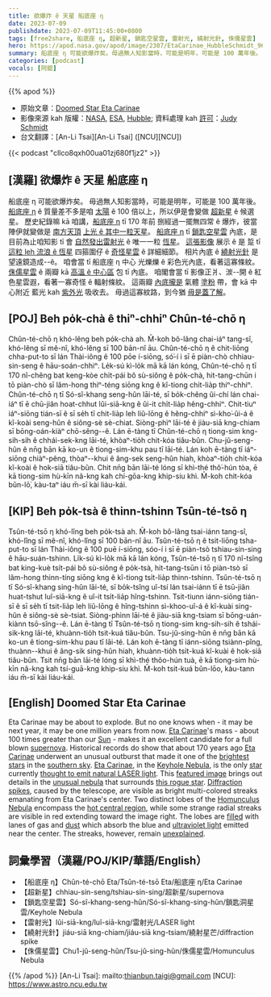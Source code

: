 ```yaml
---
title: 欲爆炸 ê 天星 船底座 η
date: 2023-07-09
publishdate: 2023-07-09T11:45:00+0800
tags: [free2share, 船底座 η, 超新星, 鎖匙空星雲, 雷射光, 繞射光針, 侏儒星雲]
hero: https://apod.nasa.gov/apod/image/2307/EtaCarinae_HubbleSchmidt_960.jpg
summary: 船底座 η 可能欲爆炸矣。毋過無人知影當時，可能是明年，可能是 100 萬年後。
categories: [podcast]
vocals: [阿錕]
---
```


{{% apod %}}

- 原始文章：[Doomed Star Eta Carinae](https://apod.nasa.gov/apod/ap230709.html)
- 影像來源 kah 版權：[NASA](https://www.nasa.gov/), [ESA](http://www.esa.int/), [Hubble](https://www.nasa.gov/mission_pages/hubble/main/index.html); 資料處理 kah [許可][License]：[Judy Schmidt](https://geckzilla.com/)
- 台文翻譯：[An-Li Tsai][An-Li Tsai] ([NCU][NCU])

{{< podcast "cllco8qxh00ua01zj680f1jz2" >}}

## [漢羅] 欲爆炸 ê 天星 船底座 η
船底座 η 可能欲爆炸矣。
毋過無人知影當時，可能是明年，可能是 100 萬年後。
[船底座 η][Eta Carinae 1] ê 質量差不多是咱 [太陽][Sun] ê 100 倍以上，所以伊是會變做 [超新星][supernova] ê 候選星。
歷史紀錄嘛 kā 咱講，[船底座 η][Eta Carinae 2] tī 170 年前 捌經過一擺無四常 ê 爆炸，彼當陣伊就變做是 [南方天頂][southern sky] [上光 ê 其中一粒天星][brightest stars]。
[船底座 η][Eta Carinae 3] tī [鎖匙空星雲][Keyhole Nebula] 內底，是目前為止咱知影 tī 會 [自然發出雷射光][thought to emit natural LASER light] ê 唯一一粒 [恆星][star]。
[這張影像][featured image] 展示 ê 是 踅 tī [這粒 leh 流浪 ê 恆星][this rogue star] 四箍圍仔 ê [奇怪星雲][unusual nebula] ê 詳細細節。
相片內底 ê [繞射光針][Diffraction spikes] 是望遠鏡造成--ê。
咱會當 tī 船底座 η 中心 光爍爍 ê 彩色光內底，看著這寡條紋。
[侏儒星雲][Homunculus Nebula] ê 兩瓣 kā [高溫 ê 中心區][hot central region] 包 tī 內底。
咱閣會當 tī 影像正爿、湠--開 ê 紅色星雲遐，看著一寡奇怪 ê 輻射條紋。
這兩瓣 [內底攏是][filled] 氣體 [塗粉][dust] 帶，會 kā 中心附近 藍光 kah [紫外光][ultraviolet light] 吸收去。
毋過這寡紋路，到今猶 [毋是蓋了解][unexplained]。

## [POJ] Beh po̍k-chà ê thiⁿ-chhiⁿ Chûn-té-chō η
Chûn-té-chō η khó-lêng beh po̍k-chà ah.
M̄-koh bô-lâng chai-iáⁿ tang-sî, khó-lêng sī mê-nî, khó-lêng sī 100 bān-nî āu.
Chûn-té-chō η ê chit-liōng chha-put-to sī lán Thài-iông ê 100 pōe í-siōng, só͘-í i sī ē piàn-chò chhiau-sin-seng ê hāu-soán-chhiⁿ.
Le̍k-sú kì-lo̍k mā kā lán kóng, Chûn-té-chō η tī 170 nî-chêng bat keng-kòe chi̍t-pái bô sù-siông ê po̍k-chà, hit-tang-chūn i tō piàn-chò sī lâm-hong thiⁿ-téng siōng kng ê kî-tiong chi̍t-lia̍p thiⁿ-chhiⁿ.
Chûn-té-chō η tī Só-sî-khang seng-hûn lāi-té, sī bo̍k-chêng ûi-chí lán chai-iáⁿ tī ē chū-jiân hoat-chhut lûi-siā-kng ê ûi-it chi̍t-lia̍p hêng-chhiⁿ.
Chit-tiuⁿ iáⁿ-siōng tián-sī ê sī se̍h tī chit-lia̍p leh liû-lōng ê hêng-chhiⁿ sì-kho͘-ûi-á ê kî-koài seng-hûn ê siông-sè sè-chiat.
Siòng-phìⁿ lāi-té ê jiàu-siā kng-chiam sī bōng-oán-kiàⁿ chō-sêng--ê.
Lán ē-tàng tī Chûn-té-chō η tiong-sim kng-sih-sih ê chhái-sek-kng lāi-té, khòaⁿ-tio̍h chit-kóa tiâu-bûn.
Chu-jû-seng-hûn ê nn̄g bān kā ko-un ê tiong-sim-khu pau tī lāi-té.
Lán koh ē-tàng tī iáⁿ-siōng chiàⁿ-pêng, thòaⁿ--khui ê âng-sek seng-hûn hiah, khòaⁿ-tio̍h chi̍t-kóa kî-koài ê hok-siā tiâu-bûn.
Chit nn̄g bān lāi-té lóng sī khì-thé thô͘-hún tòa, ē kā tiong-sim hù-kīn nâ-kng kah chí-gōa-kng khip-siu khì.
M̄-koh chit-kóa bûn-lō͘, kàu-taⁿ iáu m̄-sī kài liáu-kái.

## [KIP] Beh po̍k-tsà ê thinn-tshinn Tsûn-té-tsō η
Tsûn-té-tsō η khó-lîng beh po̍k-tsà ah.
M̄-koh bô-lâng tsai-iánn tang-sî, khó-lîng sī mê-nî, khó-lîng sī 100 bān-nî āu.
Tsûn-té-tsō η ê tsit-liōng tsha-put-to sī lán Thài-iông ê 100 puē í-siōng, sóo-í i sī ē piàn-tsò tshiau-sin-sing ê hāu-suán-tshinn.
Li̍k-sú kì-lo̍k mā kā lán kóng, Tsûn-té-tsō η tī 170 nî-tsîng bat king-kuè tsi̍t-pái bô sù-siông ê po̍k-tsà, hit-tang-tsūn i tō piàn-tsò sī lâm-hong thinn-tíng siōng kng ê kî-tiong tsi̍t-lia̍p thinn-tshinn.
Tsûn-té-tsō η tī Só-sî-khang sing-hûn lāi-té, sī bo̍k-tsîng uî-tsí lán tsai-iánn tī ē tsū-jiân huat-tshut luî-siā-kng ê uî-it tsi̍t-lia̍p hîng-tshinn.
Tsit-tiunn iánn-siōng tián-sī ê sī se̍h tī tsit-lia̍p leh liû-lōng ê hîng-tshinn sì-khoo-uî-á ê kî-kuài sing-hûn ê siông-sè sè-tsiat.
Siòng-phìnn lāi-té ê jiàu-siā kng-tsiam sī bōng-uán-kiànn tsō-sîng--ê.
Lán ē-tàng tī Tsûn-té-tsō η tiong-sim kng-sih-sih ê tshái-sik-kng lāi-té, khuànn-tio̍h tsit-kuá tiâu-bûn.
Tsu-jû-sing-hûn ê nn̄g bān kā ko-un ê tiong-sim-khu pau tī lāi-té.
Lán koh ē-tàng tī iánn-siōng tsiànn-pîng, thuànn--khui ê âng-sik sing-hûn hiah, khuànn-tio̍h tsi̍t-kuá kî-kuài ê hok-siā tiâu-bûn.
Tsit nn̄g bān lāi-té lóng sī khì-thé thôo-hún tuà, ē kā tiong-sim hù-kīn nâ-kng kah tsí-guā-kng khip-siu khì.
M̄-koh tsit-kuá bûn-lōo, kàu-tann iáu m̄-sī kài liáu-kái.

## [English] Doomed Star Eta Carinae
Eta Carinae may be about to explode.
But no one knows when - it may be next year, it may be one million years from now.
[Eta Carinae][Eta Carinae 1]'s mass - about 100 times greater than our [Sun][Sun] - makes it an excellent candidate for a full blown [supernova][supernova].
Historical records do show that about 170 years ago [Eta Carinae][Eta Carinae 2] underwent an unusual outburst that made it one of the [brightest stars][brightest stars] in the [southern sky][southern sky].
[Eta Carinae][Eta Carinae 3], in the [Keyhole Nebula][Keyhole Nebula], is the only [star][star] currently [thought to emit natural LASER light][thought to emit natural LASER light].
This [featured image][featured image] brings out details in the [unusual nebula][unusual nebula] that surrounds [this rogue star][this rogue star].
[Diffraction spikes][Diffraction spikes], caused by the telescope, are visible as bright multi-colored streaks emanating from Eta Carinae's center.
Two distinct lobes of the [Homunculus Nebula][Homunculus Nebula] encompass the [hot central region][hot central region], while some strange radial streaks are visible in red extending toward the image right.
The lobes are [filled][filled] with lanes of gas and [dust][dust] which absorb the blue and [ultraviolet light][ultraviolet light] emitted near the center.
The streaks, however, remain [unexplained][unexplained].

## 詞彙學習（漢羅/POJ/KIP/華語/English）
- 【船底座 η】Chûn-té-chō Eta/Tsûn-té-tsō Eta/船底座 η/Eta Carinae
- 【超新星】chhiau-sin-seng/tshiau-sin-sing/超新星/supernova
- 【鎖匙空星雲】Só-sî-khang-seng-hûn/Só-sî-khang-sing-hûn/鎖匙洞星雲/Keyhole Nebula
- 【雷射光】lûi-siā-kng/luî-siā-kng/雷射光/LASER light
- 【繞射光針】jiáu-siā kng-chiam/jiáu-siā kng-tsiam/繞射星芒/diffraction spike
- 【侏儒星雲】Chu1-jû-seng-hûn/Tsu-jû-sing-hûn/侏儒星雲/Homunculus Nebula

{{% /apod %}}
[An-Li Tsai]: mailto:thianbun.taigi@gmail.com
[NCU]: https://www.astro.ncu.edu.tw

[copyright]: https://apod.nasa.gov/apod/fap/lib/about_apod.html#srapply
[License]: https://creativecommons.org/licenses/by/2.0/

[Eta Carinae 1]:https://apod.nasa.gov/apod/ap991011.html
[Sun]:https://apod.nasa.gov/apod/sun.html
[supernova]:https://imagine.gsfc.nasa.gov/science/objects/supernovae2.html
[Eta Carinae 2]:https://en.wikipedia.org/wiki/Eta_Carinae
[brightest stars]:https://en.wikipedia.org/wiki/List_of_brightest_stars#Table
[southern sky]:https://apod.nasa.gov/apod/ap000618.html
[Eta Carinae 3]:http://messier.seds.org/xtra/ngc/etacar.html
[Keyhole Nebula]:https://apod.nasa.gov/apod/ap160814.html
[star]:https://www.youtube.com/watch?v=OaBxMo4b74g
[thought to emit natural LASER light]:https://apod.nasa.gov/apod/ap971129.html
[featured image]:https://www.flickr.com/photos/geckzilla/32019832757/
[unusual nebula]:http://www.youtube.com/watch?v=NpnhCEqcRvY
[this rogue star]:https://ui.adsabs.harvard.edu/abs/1997ARA%26A..35....1D/abstract
[Diffraction spikes]:https://apod.nasa.gov/apod/ap010415.html
[Homunculus Nebula]:https://apod.nasa.gov/apod/ap140717.html
[hot central region]:https://ui.adsabs.harvard.edu/abs/1995ApJ...445L.121C/abstract
[filled]:https://www.jpl.nasa.gov/news/news.php?feature=7184
[dust]:https://apod.nasa.gov/apod/ap030706.html
[ultraviolet light]:https://science.nasa.gov/ems/10_ultravioletwaves
[unexplained]:http://en.bcdn.biz/Images/2016/6/22/2617d6e7-4f6a-4c46-9020-c3aee00f3c79.jpg
